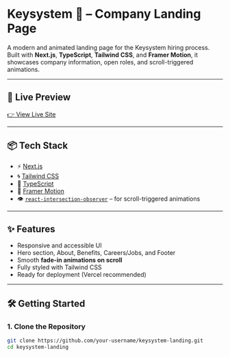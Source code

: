 # Keysystem 🎇 – Company Landing Page

A modern and animated landing page for the Keysystem hiring process. Built with **Next.js**, **TypeScript**, **Tailwind CSS**, and **Framer Motion**, it showcases company information, open roles, and scroll-triggered animations.

---

## 🚀 Live Preview

[👉 View Live Site](https://your-vercel-url.vercel.app) <!-- Replace with actual deployed link -->

---

## 📦 Tech Stack

- ⚡️ [Next.js](https://nextjs.org/)
- 🌀 [Tailwind CSS](https://tailwindcss.com/)
- 💙 [TypeScript](https://www.typescriptlang.org/)
- 🎥 [Framer Motion](https://www.framer.com/motion/)
- 👁️ [`react-intersection-observer`](https://www.npmjs.com/package/react-intersection-observer) – for scroll-triggered animations

---

## ✨ Features

- Responsive and accessible UI
- Hero section, About, Benefits, Careers/Jobs, and Footer
- Smooth **fade-in animations on scroll**
- Fully styled with Tailwind CSS
- Ready for deployment (Vercel recommended)

---

## 🛠️ Getting Started

### 1. Clone the Repository

```bash
git clone https://github.com/your-username/keysystem-landing.git
cd keysystem-landing
